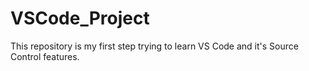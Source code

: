 # VSCode_Project

This repository is my first step trying to learn VS Code and it's Source Control features.
